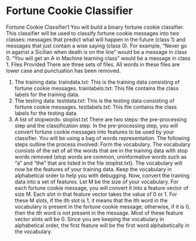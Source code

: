 # Fortune Cookie Classifier

Fortune Cookie Classifier1
You will build a binary fortune cookie classifier. This classifier will be used to classify fortune cookie messages into two classes: messages that predict what will happen in the future (class 1) and messages that just contain a wise saying (class 0). For example, “Never go in against a Sicilian when death is on the line” would be a message in class 0. “You will get an A in Machine learning class” would be a message in class 1.
Files Provided There are three sets of files. All words in these files are lower case and punctuation has been removed.
1) The training data:
traindata.txt: This is the training data consisting of fortune cookie messages. trainlabels.txt: This file contains the class labels for the training data.
2) The testing data:
testdata.txt: This is the testing data consisting of fortune cookie messages. testlabels.txt: This file contains the class labels for the testing data.
3) A list of stopwords: stoplist.txt
There are two steps: the pre-processing step and the classification step. In the pre-processing step, you will convert fortune cookie messages into features to be used by your classifier. You will be using a bag of words representation. The following steps outline the process involved:
Form the vocabulary. The vocabulary consists of the set of all the words that are in the training data with stop words removed (stop words are common, uninformative words such as “a” and “the” that are listed in the file stoplist.txt). The vocabulary will now be the features of your training data. Keep the vocabulary in alphabetical order to help you with debugging.
Now, convert the training data into a set of features. Let M be the size of your vocabulary. For each fortune cookie message, you will convert it into a feature vector of size M. Each slot in that feature vector takes the value of 0 or 1. For these M slots, if the ith slot is 1, it means that the ith word in the vocabulary is present in the fortune cookie message; otherwise, if it is 0, then the ith word is not present in the message. Most of these feature vector slots will be 0. Since you are keeping the vocabulary in alphabetical order, the first feature will be the first word alphabetically in the vocabulary.
